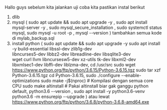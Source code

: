 Hallo guys sebelum kita jalankan uji coba kita pastikan instal berikut 
1. dlib
2. mysql ( sudo apt update && sudo apt upgrade -y
, sudo apt install mysql-server -y , sudo mysql_secure_installation , sudo systemctl status mysql, sudo mysql -u root -p , mysql --version ) tambahkan semua kode di mylab_backup.sql
3. install python ( sudo apt update && sudo apt upgrade -y
sudo apt install -y build-essential libssl-dev zlib1g-dev \
libncurses5-dev libbz2-dev libreadline-dev libsqlite3-dev \
wget curl llvm libncursesw5-dev xz-utils tk-dev libxml2-dev \
libxmlsec1-dev libffi-dev liblzma-dev, cd /usr/src
sudo wget https://www.python.org/ftp/python/3.6.15/Python-3.6.15.tgz
sudo tar xzf Python-3.6.15.tgz
cd Python-3.6.15, sudo ./configure --enable-optimizations
sudo make -j$(nproc)   # Kompilasi dengan semua core CPU
sudo make altinstall   # Pakai altinstall biar gak ganggu python default, python3.6 --version , sudo apt install -y python3.6-venv
python3.6 -m ensurepip --upgrade
 ) atau lewat https://www.python.org/ftp/python/3.6.8/python-3.6.8-amd64.exe
   

